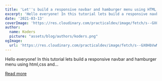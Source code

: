 ```yaml
---
title: 'Let''s build a responsive navbar and hamburger menu using HTML, CSS, and Javascript.'
excerpt: 'Hello everyone! In this tutorial lets build a responsive navbar and hamburger menu using html,css and...'
date: '2021-03-13'
coverImage: 'https://res.cloudinary.com/practicaldev/image/fetch/s--GX0HbVwM--/c_imagga_scale,f_auto,fl_progressive,h_420,q_auto,w_1000/https://dev-to-uploads.s3.amazonaws.com/uploads/articles/g167l47m45sq1za89905.png'
author:
  name: Koders
  picture: "assets/blog/authors/koders.png"
ogImage:
  url: 'https://res.cloudinary.com/practicaldev/image/fetch/s--GX0HbVwM--/c_imagga_scale,f_auto,fl_progressive,h_420,q_auto,w_1000/https://dev-to-uploads.s3.amazonaws.com/uploads/articles/g167l47m45sq1za89905.png'
---
```


Hello everyone! In this tutorial lets build a responsive navbar and hamburger menu using html,css and...

[Read more](https://dev.to/devggaurav/let-s-build-a-responsive-navbar-and-hamburger-menu-using-html-css-and-javascript-4gci)

